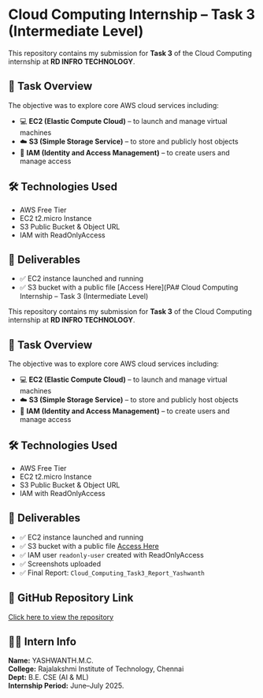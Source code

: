 # Cloud Computing Internship – Task 3 (Intermediate Level)

This repository contains my submission for **Task 3** of the Cloud Computing internship at **RD INFRO TECHNOLOGY**.

## 🧠 Task Overview

The objective was to explore core AWS cloud services including:

- 💻 **EC2 (Elastic Compute Cloud)** – to launch and manage virtual machines
- ☁️ **S3 (Simple Storage Service)** – to store and publicly host objects
- 🔐 **IAM (Identity and Access Management)** – to create users and manage access

## 🛠️ Technologies Used

- AWS Free Tier
- EC2 t2.micro Instance
- S3 Public Bucket & Object URL
- IAM with ReadOnlyAccess

## 📁 Deliverables

- ✅ EC2 instance launched and running
- ✅ S3 bucket with a public file [Access Here](PA# Cloud Computing Internship – Task 3 (Intermediate Level)

This repository contains my submission for **Task 3** of the Cloud Computing internship at **RD INFRO TECHNOLOGY**.

## 🧠 Task Overview

The objective was to explore core AWS cloud services including:

- 💻 **EC2 (Elastic Compute Cloud)** – to launch and manage virtual machines
- ☁️ **S3 (Simple Storage Service)** – to store and publicly host objects
- 🔐 **IAM (Identity and Access Management)** – to create users and manage access

## 🛠️ Technologies Used

- AWS Free Tier
- EC2 t2.micro Instance
- S3 Public Bucket & Object URL
- IAM with ReadOnlyAccess

## 📁 Deliverables

- ✅ EC2 instance launched and running
- ✅ S3 bucket with a public file [Access Here](https://my-first-s3-bucket-yashwanth.s3.eu-north-1.amazonaws.com/example.txt)
- ✅ IAM user `readonly-user` created with ReadOnlyAccess
- ✅ Screenshots uploaded
- ✅ Final Report: `Cloud_Computing_Task3_Report_Yashwanth`

## 🔗 GitHub Repository Link

[Click here to view the repository](https://github.com/Yashwahthmc/RD-INFRO-TECHNOLOGY.git)

## 👨‍🎓 Intern Info

**Name:** YASHWANTH.M.C.  
**College:** Rajalakshmi Institute of Technology, Chennai  
**Dept:** B.E. CSE (AI & ML)  
**Internship Period:** June–July 2025.
